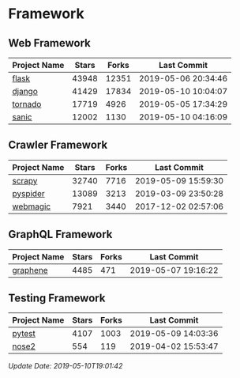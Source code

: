 # Framework

## Web Framework

| Project Name | Stars | Forks | Last Commit |
| ------------ | ----- | ----- | ----------- |
| [flask](https://github.com/pallets/flask) | 43948 | 12351 | 2019-05-06 20:34:46 |
| [django](https://github.com/django/django) | 41429 | 17834 | 2019-05-10 10:04:07 |
| [tornado](https://github.com/tornadoweb/tornado) | 17719 | 4926 | 2019-05-05 17:34:29 |
| [sanic](https://github.com/huge-success/sanic) | 12002 | 1130 | 2019-05-10 04:16:09 |

## Crawler Framework

| Project Name | Stars | Forks | Last Commit |
| ------------ | ----- | ----- | ----------- |
| [scrapy](https://github.com/scrapy/scrapy) | 32740 | 7716 | 2019-05-09 15:59:30 |
| [pyspider](https://github.com/binux/pyspider) | 13089 | 3213 | 2019-03-09 23:50:28 |
| [webmagic](https://github.com/code4craft/webmagic) | 7921 | 3440 | 2017-12-02 02:57:06 |

## GraphQL Framework

| Project Name | Stars | Forks | Last Commit |
| ------------ | ----- | ----- | ----------- |
| [graphene](https://github.com/graphql-python/graphene) | 4485 | 471 | 2019-05-07 19:16:22 |

## Testing Framework

| Project Name | Stars | Forks | Last Commit |
| ------------ | ----- | ----- | ----------- |
| [pytest](https://github.com/pytest-dev/pytest) | 4107 | 1003 | 2019-05-09 14:03:36 |
| [nose2](https://github.com/nose-devs/nose2) | 554 | 119 | 2019-04-02 15:53:47 |

*Update Date: 2019-05-10T19:01:42*